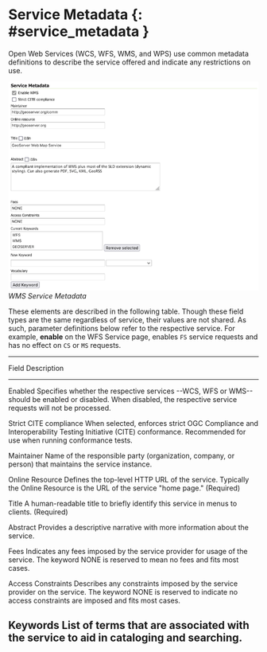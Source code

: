 # Service Metadata {: #service_metadata }

Open Web Services (WCS, WFS, WMS, and WPS) use common metadata definitions to describe the service offered and indicate any restrictions on use.

![](img/service_metadata.png)
*WMS Service Metadata*

These elements are described in the following table. Though these field types are the same regardless of service, their values are not shared. As such, parameter definitions below refer to the respective service. For example, **enable** on the WFS Service page, enables `FS` service requests and has no effect on `CS` or `MS` requests.

  ----------------------------------------------------------------------------------------------------------------------------------------------------------------------------------------------------
  Field                    Description
  ------------------------ ---------------------------------------------------------------------------------------------------------------------------------------------------------------------------
  Enabled                  Specifies whether the respective services --WCS, WFS or WMS-- should be enabled or disabled. When disabled, the respective service requests will not be processed.

  Strict CITE compliance   When selected, enforces strict OGC Compliance and Interoperability Testing Initiative (CITE) conformance. Recommended for use when running conformance tests.

  Maintainer               Name of the responsible party (organization, company, or person) that maintains the service instance.

  Online Resource          Defines the top-level HTTP URL of the service. Typically the Online Resource is the URL of the service "home page." (Required)

  Title                    A human-readable title to briefly identify this service in menus to clients. (Required)

  Abstract                 Provides a descriptive narrative with more information about the service.

  Fees                     Indicates any fees imposed by the service provider for usage of the service. The keyword NONE is reserved to mean no fees and fits most cases.

  Access Constraints       Describes any constraints imposed by the service provider on the service. The keyword NONE is reserved to indicate no access constraints are imposed and fits most cases.

  Keywords                 List of terms that are associated with the service to aid in cataloging and searching.
  ----------------------------------------------------------------------------------------------------------------------------------------------------------------------------------------------------
